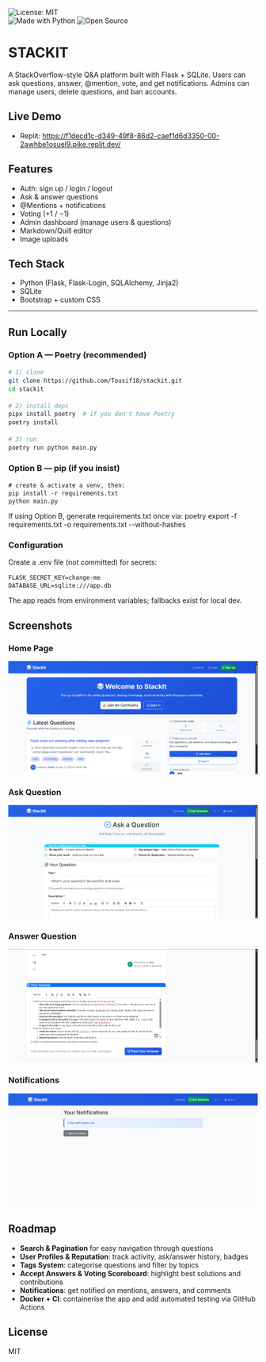 ![License: MIT](https://img.shields.io/badge/License-MIT-yellow.svg)  
![Made with Python](https://img.shields.io/badge/Made%20with-Python-blue)
![Open Source](https://img.shields.io/badge/Open%20Source-Yes-brightgreen)

# STACKIT

A StackOverflow-style Q&A platform built with Flask + SQLite. Users can ask questions, answer, @mention, vote, and get notifications. Admins can manage users, delete questions, and ban accounts.

## Live Demo
- Replit: https://f1decd1c-d349-49f8-86d2-caef1d6d3350-00-2awhbe1osuel9.pike.replit.dev/

## Features
- Auth: sign up / login / logout
- Ask & answer questions
- @Mentions + notifications
- Voting (+1 / −1)
- Admin dashboard (manage users & questions)
- Markdown/Quill editor
- Image uploads

## Tech Stack
- Python (Flask, Flask-Login, SQLAlchemy, Jinja2)
- SQLite
- Bootstrap + custom CSS

---

## Run Locally

### Option A — Poetry (recommended)
```bash
# 1) clone
git clone https://github.com/Tousif18/stackit.git
cd stackit

# 2) install deps
pipx install poetry  # if you don't have Poetry
poetry install

# 3) run
poetry run python main.py
```
### Option B — pip (if you insist)
```
# create & activate a venv, then:
pip install -r requirements.txt
python main.py
```
If using Option B, generate requirements.txt once via:
poetry export -f requirements.txt -o requirements.txt --without-hashes

### Configuration
Create a .env file (not committed) for secrets:
```
FLASK_SECRET_KEY=change-me
DATABASE_URL=sqlite:///app.db
```
The app reads from environment variables; fallbacks exist for local dev.

## Screenshots

### Home Page
![Home Page](./assets/screenshot1.png)

### Ask Question
![Ask Question](./assets/screenshot2.png)

### Answer Question
![Answer Question](./assets/screenshot3.png)

### Notifications
![Notifications](./assets/screenshot4.png)


## Roadmap

- **Search & Pagination** for easy navigation through questions
- **User Profiles & Reputation**: track activity, ask/answer history, badges
- **Tags System**: categorise questions and filter by topics
- **Accept Answers & Voting Scoreboard**: highlight best solutions and contributions
- **Notifications**: get notified on mentions, answers, and comments
- **Docker + CI**: containerise the app and add automated testing via GitHub Actions

## License

MIT
